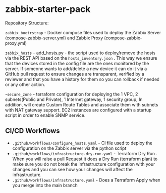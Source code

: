 # zabbix-starter-pack

Repository Structure:

`zabbix_bootrstrap` - Docker compose files used to deploy the Zabbix Server (compose-zabbix-server.yml) and Zabbix Proxy (compose-zabbix-proxy.yml)

`zabbix_hosts` - add_hosts.py - the script used to deploy/remove the hosts via the REST API based on the `hosts_inventory.json` . This way we ensure that the devices stored in the config file are the ones monitored by the server. If someone wants to add/delete a new device it can do it via a GitHub pull request to ensure changes are transparent, verified by a reviewer and that you have a history for them so you can rollback if needed or any other action. 

-`secure_zone` - terraform configuration for deploying the 1 VPC, 2 subnets(Public and Private), 1 Internet gateway, 1 security group, In addition, will create Custom Route Tables and associate them with subnets with NAT gateway support. EC2 instances are configured with a startup script in order to enable SNMP service. 

## CI/CD Workflows

- `.github/workflows/configure_hosts.yaml` - CI file used to deploy the configuration on the Zabbix server via the python script
- `.github/workflows/infrastructure-dry-run.yaml` - Terraform Dry Run . When you will raise a pull Request it does a Dry Run (terraform plan) to make sure you do not break the infrastructure configuration with your changes and you can see how your changes will affect the infrastructure.
- `.github/workflows/infrastructure.yaml` - Does a Terraform Apply when you merge into the main branch 